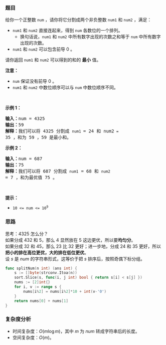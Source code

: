 ### 题目

<p>给你一个正整数 <code>num</code> ，请你将它分割成两个非负整数 <code>num1</code> 和 <code>num2</code> ，满足：</p>

<ul>
	<li><code>num1</code> 和 <code>num2</code> 直接连起来，得到 <code>num</code> 各数位的一个排列。

<ul>
	<li>换句话说，<code>num1</code> 和 <code>num2</code> 中所有数字出现的次数之和等于 <code>num</code> 中所有数字出现的次数。</li>
</ul>
</li>
<li><code>num1</code> 和 <code>num2</code> 可以包含前导 0 。</li>
</ul>

<p>请你返回 <code>num1</code> 和 <code>num2</code> 可以得到的和的 <strong>最小</strong> 值。</p>

<p><strong>注意：</strong></p>

<ul>
	<li><code>num</code> 保证没有前导 0 。</li>
	<li><code>num1</code> 和 <code>num2</code> 中数位顺序可以与 <code>num</code> 中数位顺序不同。</li>
</ul>

<p> </p>

<p><strong>示例 1：</strong></p>

<pre><b>输入：</b>num = 4325
<b>输出：</b>59
<b>解释：</b>我们可以将 4325 分割成 <code>num1 </code>= 24 和 num2<code> = </code>35 ，和为 59 ，59 是最小和。
</pre>

<p><strong>示例 2：</strong></p>

<pre><b>输入：</b>num = 687
<b>输出：</b>75
<b>解释：</b>我们可以将 687 分割成 <code>num1</code> = 68 和 <code>num2 </code>= 7 ，和为最优值 75 。
</pre>

<p> </p>

<p><strong>提示：</strong></p>

<ul>
	<li><code>10 <= num <= 10<sup>9</sup></code></li>
</ul>

### 思路

思考：$4325$ 怎么分？  
如果分成 $432$ 和 $5$，那么 $4$ 显然放在 $5$ 这边更优，所以要**均匀分**。  
如果分成 $32$ 和 $45$，那么 $23$ 比 $32$ 更好；进一步地，分成 $24$ 和 $35$ 更好，所以**把小的排在高位更优，大的排在低位更优**。  
设 $s$ 是 $\textit{num}$ 的字符串形式，这等价于把 $s$ 排序后，按照奇偶下标分组。  

```go  
func splitNum(n int) (ans int) {
	s := []byte(strconv.Itoa(n))
	sort.Slice(s, func(i, j int) bool { return s[i] < s[j] })
	nums := [2]int{}
	for i, v := range s {
		nums[i%2] = nums[i%2]*10 + int(v-'0')
	}
	return nums[0] + nums[1]
}
```
### 复杂度分析

- 时间复杂度：$O(m\log m)$，其中 $m$ 为 $\textit{num}$ 转成字符串后的长度。
- 空间复杂度：$O(m)$。
